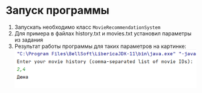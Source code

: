 # Запуск программы

1. Запускать необходимо класс `MovieRecommendationSystem`
2. Для примера в файлах history.txt и movies.txt установил параметры из задания
3. Результат работы программы для таких параметров на картинке:  
![](../../../../images/task14/1.png)
